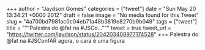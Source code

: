 
+++
author = "Jaydson Gomes"
categories = ["tweet"]
date = "Sun May 20 13:34:21 +0000 2012"
draft = false
image = "No media found for this Tweet"
slug = "4a700bd7981ac0c04eb71a48b3819e8270b9b049"
tags = ["tweet"]
title = """Palestra do @fat na #JSCo..."""
tweet = true
tweet_url = "https://twitter.com/jaydson/status/204203408977174528"
+++
Palestra do @fat na #JSConfAR agora, o cara é uma figura
